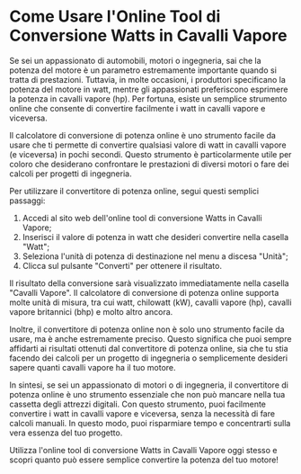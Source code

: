 Come Usare l'Online Tool di Conversione Watts in Cavalli Vapore
===============================================================

Se sei un appassionato di automobili, motori o ingegneria, sai che la potenza del motore è un parametro estremamente importante quando si tratta di prestazioni. Tuttavia, in molte occasioni, i produttori specificano la potenza del motore in watt, mentre gli appassionati preferiscono esprimere la potenza in cavalli vapore (hp). Per fortuna, esiste un semplice strumento online che consente di convertire facilmente i watt in cavalli vapore e viceversa.

Il calcolatore di conversione di potenza online è uno strumento facile da usare che ti permette di convertire qualsiasi valore di watt in cavalli vapore (e viceversa) in pochi secondi. Questo strumento è particolarmente utile per coloro che desiderano confrontare le prestazioni di diversi motori o fare dei calcoli per progetti di ingegneria.

Per utilizzare il convertitore di potenza online, segui questi semplici passaggi:

1. Accedi al sito web dell'online tool di conversione Watts in Cavalli Vapore;
2. Inserisci il valore di potenza in watt che desideri convertire nella casella "Watt";
3. Seleziona l'unità di potenza di destinazione nel menu a discesa "Unità";
4. Clicca sul pulsante "Converti" per ottenere il risultato.

Il risultato della conversione sarà visualizzato immediatamente nella casella "Cavalli Vapore". Il calcolatore di conversione di potenza online supporta molte unità di misura, tra cui watt, chilowatt (kW), cavalli vapore (hp), cavalli vapore britannici (bhp) e molto altro ancora.

Inoltre, il convertitore di potenza online non è solo uno strumento facile da usare, ma è anche estremamente preciso. Questo significa che puoi sempre affidarti ai risultati ottenuti dal convertitore di potenza online, sia che tu stia facendo dei calcoli per un progetto di ingegneria o semplicemente desideri sapere quanti cavalli vapore ha il tuo motore.

In sintesi, se sei un appassionato di motori o di ingegneria, il convertitore di potenza online è uno strumento essenziale che non può mancare nella tua cassetta degli attrezzi digitali. Con questo strumento, puoi facilmente convertire i watt in cavalli vapore e viceversa, senza la necessità di fare calcoli manuali. In questo modo, puoi risparmiare tempo e concentrarti sulla vera essenza del tuo progetto.

Utilizza l'online tool di conversione Watts in Cavalli Vapore oggi stesso e scopri quanto può essere semplice convertire la potenza del tuo motore!